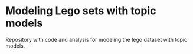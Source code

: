 # Modeling Lego sets with topic models

Repository with code and analysis for modeling the lego dataset with topic models.

[workflowr]: https://github.com/jdblischak/workflowr
 
